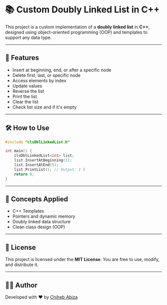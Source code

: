 # 📚 Custom Doubly Linked List in C++

This project is a custom implementation of a **doubly linked list** in **C++**, designed using object-oriented programming (OOP) and templates to support any data type.

---

## 🚀 Features

- Insert at beginning, end, or after a specific node
- Delete first, last, or specific node
- Access elements by index
- Update values
- Reverse the list
- Print the list
- Clear the list
- Check list size and if it's empty

---

## 🛠 How to Use

```cpp
#include "clsDblLinkedList.h"

int main() {
    clsDblLinkedList<int> list;
    list.InsertAtBeginning(1);
    list.InsertAtEnd(5);
    list.PrintList(); // Output: 1 5
    return 0;
}
````

---

## 🧠 Concepts Applied

* C++ Templates
* Pointers and dynamic memory
* Doubly linked data structure
* Clean class design (OOP)

---

## 📜 License

This project is licensed under the **MIT License**.
You are free to use, modify, and distribute it.

---

## 👨‍💻 Author

Developed with ❤️ by [Chiheb Abiza](https://github.com/chihebabiza)

